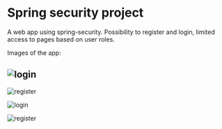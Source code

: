 # Spring security project

A web app using spring-security. Possibility to register and login, limited access to pages based on user roles.

Images of the app:

![login](https://user-images.githubusercontent.com/15927053/105481656-a3a93000-5ca7-11eb-92a4-ffdca726397f.PNG)
---
![register](https://user-images.githubusercontent.com/15927053/105481662-a441c680-5ca7-11eb-9e66-e3068223cd81.PNG)

![login](https://user-images.githubusercontent.com/15927053/105409422-b896ac80-5c30-11eb-81fa-3d91442c73ce.PNG)

![register](https://user-images.githubusercontent.com/15927053/105409417-b7657f80-5c30-11eb-8b7b-04a7b3029fad.PNG)
